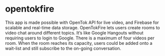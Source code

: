 opentokfire
===========

This app is made possible with OpenTok API for live video, and Firebase for scalable and real-time data storage. 
OpenTokFire lets users create rooms to video chat around different topics. It’s like Google Hangouts without requiring users to login to Google. There is a maximum of four videos per room. When the room reaches its capacity, users could be added onto a wait-list and still subscribe to the on-going conversation.